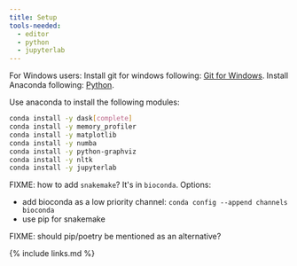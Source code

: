 ```yaml
---
title: Setup
tools-needed:
  - editor
  - python
  - jupyterlab
---
```


For Windows users:
Install git for windows following: [Git for Windows](https://carpentries.github.io/workshop-template/#shell).
Install Anaconda following: [Python](https://carpentries.github.io/workshop-template/#shell).

Use anaconda to install the following modules:

~~~bash
conda install -y dask[complete]
conda install -y memory_profiler
conda install -y matplotlib
conda install -y numba
conda install -y python-graphviz
conda install -y nltk
conda install -y jupyterlab
~~~

FIXME: how to add `snakemake`?  It's in `bioconda`.  Options:
- add bioconda as a low priority channel: `conda config --append channels bioconda`
- use pip for snakemake

FIXME: should pip/poetry be mentioned as an alternative?

{% include links.md %}
